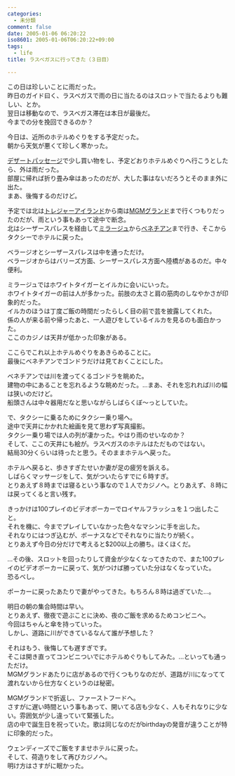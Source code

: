 ```yaml
---
categories:
  - 未分類
comment: false
date: 2005-01-06 06:20:22
iso8601: 2005-01-06T06:20:22+09:00
tags:
  - life
title: ラスベガスに行ってきた（３日目）

---
```


<div class="entry-body">
  <p>この日は珍しいことに雨だった。<br />
    昨日のガイド曰く、ラスベガスで雨の日に当たるのはスロットで当たるよりも難しい、とか。<br />
    翌日は移動なので、ラスベガス滞在は本日が最後だ。<br />
    今までの分を挽回できるのか？</p>

  <p>今日は、近所のホテルめぐりをする予定だった。<br />
    朝から天気が悪くて珍しく寒かった。</p>

  <p><a href="http://sedo.com/search/details.php4?domain=DesertPassage.com&amp;partnerid=44082&amp;origin=partner">デザートパッセージ</a>で少し買い物をし、予定どおりホテルめぐりへ行こうとしたら、外は雨だった。<br />
    部屋に帰れば折り畳み傘はあったのだが、大した事はないだろうとそのまま外に出た。<br />
    まあ、後悔するのだけど。</p>

  <p>予定では北は<a href="http://www.treasureisland.com/">トレジャーアイランド</a>から南は<a href="http://www.mgmgrand.com/">MGMグランド</a>まで行くつもりだったのだが、雨という事もあって途中で断念。<br />
    北はシーザースパレスを経由して<a href="http://www.themirage.com/">ミラージュ</a>から<a href="http://www.venetian.com/index.html">ベネチアン</a>まで行き、そこからタクシーでホテルに戻った。</p>

  <p>ベラージオとシーザースパレスは中を通っただけ。<br />
    ベラージオからはバリーズ方面、シーザースパレス方面へ陸橋があるのだ。中々便利。</p>

  <p>ミラージュではホワイトタイガーとイルカに会いにいった。<br />
    ホワイトタイガーの前は人が多かった。前肢の太さと肩の筋肉のしなやかさが印象的だった。<br />
    イルカのほうは丁度ご飯の時間だったらしく目の前で芸を披露してくれた。<br />
    係の人が来る前や帰ったあと、一人遊びをしているイルカを見るのも面白かった。<br />
    ここのカジノは天井が低かった印象がある。</p>

  <p>ここらでこれ以上ホテルめぐりをあきらめることに。<br />
    最後にベネチアンでゴンドラだけは見ておくことにした。</p>

  <p>ベネチアンでは川を渡ってくるゴンドラを眺めた。<br />
    建物の中にあることを忘れるような眺めだった。…まあ、それを忘れれば川の幅は狭いのだけど。<br />
    船頭さんは中々器用だなと思いながらしばらくぼ〜っとしていた。</p>

  <p>で、タクシーに乗るためにタクシー乗り場へ。<br />
    途中で天井にかかれた絵画を見て思わず写真撮影。<br />
    タクシー乗り場では人の列が凄かった。やはり雨のせいなのか？<br />
    そして、ここの天井にも絵が。ラスベガスのホテルはただものではない。<br />
    結局30分くらいは待ったと思う。そのままホテルへ戻った。</p>

  <p>ホテルへ戻ると、歩きすぎたせいか妻が足の疲労を訴える。<br />
    しばらくマッサージをして、気がついたらすでに６時すぎ。<br />
    とりあえず８時までは寝るという事なので１人でカジノへ。とりあえず、８時には戻ってくると言い残す。</p>

  <p>きっかけは100プレイのビデオポーカーでロイヤルフラッシュを１つ出したこと。<br />
    それを機に、今までプレイしていなかった色々なマシンに手を出した。<br />
    それなりにはつぎ込むが、ボーナスなどでそれなりに当たりが続く。<br />
    とりあえず今日の分だけで考えると$200以上の勝ち。ほくほくだ。</p>

  <p>…その後、スロットを回ったりして資金が少なくなってきたので、また100プレイのビデオポーカーに戻って、気がつけば勝っていた分はなくなっていた。<br />
    恐るべし。</p>

  <p>ポーカーに戻ったあたりで妻がやってきた。もちろん８時は過ぎていた…。</p>

  <p>明日の朝の集合時間は早い。<br />
    とりあえず、徹夜で遊ぶことに決め、夜のご飯を求めるためコンビニへ。<br />
    今回はちゃんと傘を持っていった。<br />
    しかし、道路に川ができているなんて誰が予想した？</p>

  <p>それはもう、後悔しても遅すぎです。<br />
    そこは開き直ってコンビニついでにホテルめぐりもしてみた。…といっても通っただけ。<br />
    MGMグランドあたりに店があるので行くつもりなのだが、道路が川になってて渡れないから仕方なくというのは秘密。</p>

  <p>MGMグランドで折返し、ファーストフードへ。<br />
    さすがに遅い時間という事もあって、開いてる店も少なく、人もそれなりに少ない。雰囲気が少し違っていて緊張した。<br />
    店の中で誕生日を祝っていた。歌は同じなのだがbirthdayの発音が違うことが特に印象的だった。</p>

  <p>ウェンディーズでご飯をすませホテルに戻った。<br />
    そして、荷造りをして再びカジノへ。<br />
    明け方はさすがに眠かった。</p>
</div>
